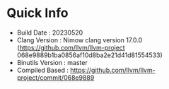 # Quick Info
* Build Date : 20230520
* Clang Version : Nimow clang version 17.0.0 (https://github.com/llvm/llvm-project 068e9889b1ba0856af10d8ba2e21d41d81554533)
* Binutils Version : master
* Compiled Based : https://github.com/llvm/llvm-project/commit/068e9889

